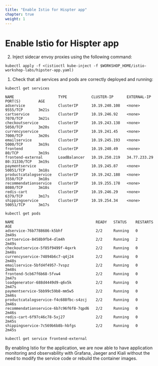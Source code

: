 ```yaml
---
title: "Enable Istio for Hispter app"
chapter: true
weight: 1
---
```


# Enable Istio for Hispter app



2. Inject sidecar envoy proxies using the following command:
```
kubectl apply -f <(istioctl kube-inject -f $WORKSHOP_HOME/istio-workshop-labs/hipster-app.yaml)
```

1. Check that all services and pods are correctly deployed and running:
```
kubectl get services
```

```
NAME                    TYPE           CLUSTER-IP      EXTERNAL-IP    PORT(S)        AGE
adservice               ClusterIP      10.19.240.108   <none>         9555/TCP       3m21s
cartservice             ClusterIP      10.19.246.92    <none>         7070/TCP       3m21s
checkoutservice         ClusterIP      10.19.243.138   <none>         5050/TCP       3m20s
currencyservice         ClusterIP      10.19.241.45    <none>         7000/TCP       3m20s
emailservice            ClusterIP      10.19.245.193   <none>         5000/TCP       3m19s
frontend                ClusterIP      10.19.240.49    <none>         80/TCP         3m19s
frontend-external       LoadBalancer   10.19.250.219   34.77.233.29   80:31330/TCP   3m19s
paymentservice          ClusterIP      10.19.245.87    <none>         50051/TCP      3m18s
productcatalogservice   ClusterIP      10.19.242.188   <none>         3550/TCP       3m18s
recommendationservice   ClusterIP      10.19.255.178   <none>         8080/TCP       3m18s
redis-cart              ClusterIP      10.19.246.29    <none>         6379/TCP       3m17s
shippingservice         ClusterIP      10.19.254.34    <none>         50051/TCP      3m17s
```

```
kubectl get pods
```

```
NAME                                     READY   STATUS    RESTARTS   AGE
adservice-76b7788686-k5bhf               2/2     Running   0          2m49s
cartservice-8458b9fb4-dlm4h              2/2     Running   2          2m49s
checkoutservice-5f85f9499f-4qxrk         2/2     Running   0          2m48s
currencyservice-74894b6c7-q4j24          2/2     Running   0          2m48s
emailservice-5bfd4f4957-7vspz            2/2     Running   0          2m48s
frontend-5cb67f6b68-5fvw4                2/2     Running   0          2m47s
loadgenerator-688d4449d9-q6v5k           2/2     Running   0          2m47s
paymentservice-5bb99c59b8-mm5w5          2/2     Running   0          2m46s
productcatalogservice-f4c688fbc-s4zcj    2/2     Running   0          2m46s
recommendationservice-6b7c96f6f8-7qpd6   2/2     Running   0          2m46s
redis-cart-6f97c46c78-5xj27              2/2     Running   0          2m45s
shippingservice-7c569b6b8b-hbfgs         2/2     Running   0          2m45s
```

```
kubectl get service frontend-external
```


<!-- We need also to update the application DNS entry with the new DNS entry:

![Cloud DNS update service record](/images/gcp-cloud-dns-record-updated.png?width=40pc) -->



By enabling Istio for the application, we are now able to have application monitoring and observability with Grafana, Jaeger and Kiali without the need to modify the service code or rebuild the container images.
